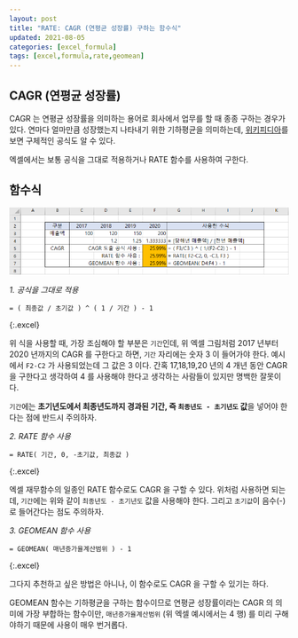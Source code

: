 ```yaml
---
layout: post
title: "RATE: CAGR (연평균 성장률) 구하는 함수식"
updated: 2021-08-05
categories: [excel_formula]
tags: [excel,formula,rate,geomean]
---
```


## CAGR (연평균 성장률)

CAGR 는 연평균 성장률을 의미하는 용어로 회사에서 업무를 할 때 종종 구하는 경우가 있다. 연마다 얼마만큼 성장했는지 나타내기 위한 기하평균을 의미하는데, [위키피디아](https://ko.wikipedia.org/wiki/%EC%97%B0%ED%8F%89%EA%B7%A0_%EC%84%B1%EC%9E%A5%EB%A5%A0)를 보면 구체적인 공식도 알 수 있다.

엑셀에서는 보통 공식을 그대로 적용하거나 RATE 함수를 사용하여 구한다.

## 함수식

![그림00](/img/msoffice/formula/formula-5120.png)

*1. 공식을 그대로 적용*

```excel
= ( 최종값 / 초기값 ) ^ ( 1 / 기간 ) - 1
```
{:.excel}

위 식을 사용할 때, 가장 조심해야 할 부분은 `기간`인데, 위 엑셀 그림처럼 2017 년부터 2020 년까지의 CAGR 를 구한다고 하면, `기간` 자리에는 숫자 3 이 들어가야 한다. 예시에서 `F2-C2` 가 사용되었는데 그 값은 3 이다. 간혹 17,18,19,20 년의 4 개년 동안 CAGR 을 구한다고 생각하여 4 를 사용해야 한다고 생각하는 사람들이 있지만 명백한 잘못이다.

`기간`에는 **초기년도에서 최종년도까지 경과된 기간, 즉 `최종년도 - 초기년도` 값**을 넣어야 한다는 점에 반드시 주의하자.

*2. RATE 함수 사용*

```excel
= RATE( 기간, 0, -초기값, 최종값 )
```
{:.excel}

엑셀 재무함수의 일종인 RATE 함수로도 CAGR 을 구할 수 있다. 위처럼 사용하면 되는데, `기간`에는 위와 같이 `최종년도 - 초기년도` 값을 사용해야 한다. 그리고 `초기값`이 음수(-)로 들어간다는 점도 주의하자.

*3. GEOMEAN 함수 사용*

```excel
= GEOMEAN( 매년증가율계산범위 ) - 1
```
{:.excel}

그다지 추천하고 싶은 방법은 아니나, 이 함수로도 CAGR 을 구할 수 있기는 하다.

GEOMEAN 함수는 기하평균을 구하는 함수이므로 연평균 성장률이라는 CAGR 의 의미에 가장 부합하는 함수이만, `매년증가율계산범위` (위 엑셀 예시에서는 4 행) 를 미리 구해야하기 때문에 사용이 매우 번거롭다.